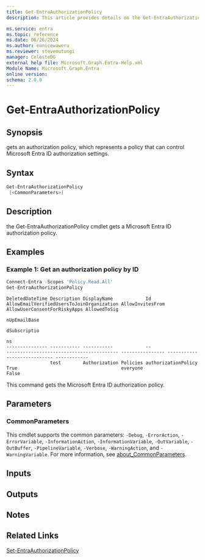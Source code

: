 ```yaml
---
title: Get-EntraAuthorizationPolicy
description: This article provides details on the Get-EntraAuthorizationPolicy command.

ms.service: entra
ms.topic: reference
ms.date: 06/26/2024
ms.author: eunicewaweru
ms.reviewer: stevemutungi
manager: CelesteDG
external help file: Microsoft.Graph.Entra-Help.xml
Module Name: Microsoft.Graph.Entra
online version:
schema: 2.0.0
---
```


# Get-EntraAuthorizationPolicy

## Synopsis

gets an authorization policy, which represents a policy that can control Microsoft Entra ID authorization settings.

## Syntax

```powershell
Get-EntraAuthorizationPolicy 
 [<CommonParameters>]
```

## Description
the Get-EntraAuthorizationPolicy cmdlet gets a Microsoft Entra ID authorization policy.

## Examples

### Example 1: Get an authorization policy by ID

```powershell
Connect-Entra -Scopes 'Policy.Read.All'
Get-EntraAuthorizationPolicy
```

```Output
DeletedDateTime Description DisplayName            Id                  AllowEmailVerifiedUsersToJoinOrganization AllowInvitesFrom AllowUserConsentForRiskyApps AllowedToSig
                                                                                                                                                               nUpEmailBase
                                                                                                                                                               dSubscriptio
                                                                                                                                                               ns
--------------- ----------- -----------            --                  ----------------------------------------- ---------------- ---------------------------- ------------
                test        Authorization Policies authorizationPolicy True                                      everyone                                      False

```

This command gets the Microsoft Entra ID authorization policy.

## Parameters

### CommonParameters

This cmdlet supports the common parameters: `-Debug`, `-ErrorAction`, `-ErrorVariable`, `-InformationAction`, `-InformationVariable`, `-OutVariable`, `-OutBuffer`, `-PipelineVariable`, `-Verbose`, `-WarningAction`, and `-WarningVariable`. For more information, see [about_CommonParameters](https://go.microsoft.com/fwlink/?LinkID=113216).

## Inputs

## Outputs

## Notes

## Related Links

[Set-EntraAuthorizationPolicy](Set-EntraAuthorizationPolicy.md)

